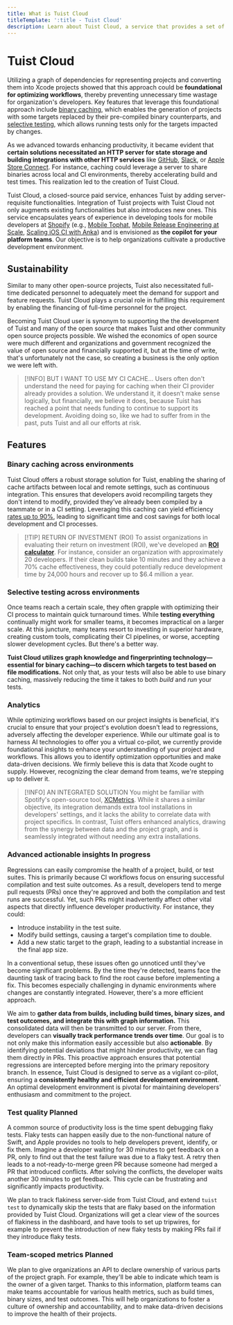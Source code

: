 ```yaml
---
title: What is Tuist Cloud
titleTemplate: ':title - Tuist Cloud'
description: Learn about Tuist Cloud, a service that provides a set of features to enhance the development experience with Tuist.
---
```


# Tuist Cloud

Utilizing a graph of dependencies for representing projects and converting them into Xcode projects showed that this approach could be **foundational for optimizing workflows**, thereby preventing unnecessary time wastage for organization's developers. Key features that leverage this foundational approach include [binary caching](/cloud/binary-caching), which enables the generation of projects with some targets replaced by their pre-compiled binary counterparts, and [selective testing](/cloud/selective-testing), which allows running tests only for the targets impacted by changes.

As we advanced towards enhancing productivity, it became evident that **certain solutions necessitated an HTTP server for state storage and building integrations with other HTTP services** like [GitHub](https://github.com), [Slack](https://slack.com), or [Apple Store Connect](https://appstoreconnect.apple.com/). For instance, caching could leverage a server to share binaries across local and CI environments, thereby accelerating build and test times. This realization led to the creation of Tuist Cloud.

Tuist Cloud, a closed-source paid service, enhances Tuist by adding server-requisite functionalities. Integration of Tuist projects with Tuist Cloud not only augments existing functionalities but also introduces new ones. This service encapsulates years of experience in developing tools for mobile developers at [Shopify](https://shopify.com) (e.g., [Mobile Tophat](https://shopify.engineering/mobile-tophatting-at-shopify-1), [Mobile Release Engineering at Scale](https://shopify.engineering/mobile-release-engineering-scale-shipit-mobile), [Scaling iOS CI with Anka](https://shopify.engineering/scaling-ios-ci-with-anka)) and is envisioned as **the copilot for your platform teams**. Our objective is to help organizations cultivate a productive development environment.

## Sustainability

Similar to many other open-source projects, Tuist also necessitated full-time dedicated personnel to adequately meet the demand for support and feature requests. Tuist Cloud plays a crucial role in fulfilling this requirement by enabling the financing of full-time personnel for the project.

Becoming Tuist Cloud user is synonym to supporting the the development of Tuist and many of the open source that makes Tuist and other community open source projects possible. We wished the economics of open source were much different and organizations and government recognized the value of open source and financially supported it, but at the time of write, that's unfortunately not the case, so creating a business is the only option we were left with.

> [!INFO] BUT I WANT TO USE MY CI CACHE...
> Users often don't understand the need for paying for caching when their CI provider already provides a solution. We understand it, it doesn't make sense logically, but financially, we believe it does, because Tuist has reached a point that needs funding to continue to support its development. Avoiding doing so, like we had to suffer from in the past, puts Tuist and all our efforts at risk.

<!-- > This is a comment we hear often from users. We also had to experience users trying to workaround the CLI measures to ensure exclusivity of the features with Tuist Cloud. -->

## Features

### Binary caching across environments

Tuist Cloud offers a robust storage solution for Tuist, enabling the sharing of cache artifacts between local and remote settings, such as continuous integration. This ensures that developers avoid recompiling targets they don't intend to modify, provided they've already been compiled by a teammate or in a CI setting. Leveraging this caching can yield efficiency [rates up to 90%](https://builders.travelperk.com/tuist-ing-travelperks-ios-app-for-faster-build-times-4796dcfa7809), leading to significant time and cost savings for both local development and CI processes.

> [!TIP] RETURN OF INVESTMENT (ROI)
> To assist organizations in evaluating their return on investment (ROI), we've developed an [**ROI calculator**](https://tuist.io/cloud). For instance, consider an organization with approximately 20 developers. If their clean builds take 10 minutes and they achieve a 70% cache effectiveness, they could potentially reduce development time by 24,000 hours and recover up to $6.4 million a year.

### Selective testing across environments

Once teams reach a certain scale, they often grapple with optimizing their CI process to maintain quick turnaround times. While **testing everything** continually might work for smaller teams, it becomes impractical on a larger scale. At this juncture, many teams resort to investing in superior hardware, creating custom tools, complicating their CI pipelines, or worse, accepting slower development cycles. But there's a better way.

**Tuist Cloud utilizes graph knowledge and fingerprinting technology—essential for binary caching—to discern which targets to test based on file modifications.** Not only that, as your tests will also be able to use binary caching, massively reducing the time it takes to both _build_ and _run_ your tests.

### Analytics

While optimizing workflows based on our project insights is beneficial, it's crucial to ensure that your project's evolution doesn't lead to regressions, adversely affecting the developer experience. While our ultimate goal is to harness AI technologies to offer you a virtual co-pilot, we currently provide foundational insights to enhance your understanding of your project and workflows. This allows you to identify optimization opportunities and make data-driven decisions. We firmly believe this is data that Xcode ought to supply. However, recognizing the clear demand from teams, we're stepping up to deliver it.

> [!INFO] AN INTEGRATED SOLUTION
> You might be familiar with Spotify's open-source tool, [XCMetrics](https://xcmetrics.io/). While it shares a similar objective, its integration demands extra tool installations in developers' settings, and it lacks the ability to correlate data with project specifics. In contrast, Tuist offers enhanced analytics, drawing from the synergy between data and the project graph, and is seamlessly integrated without needing any extra installations.

### Advanced actionable insights <Badge type="warning">In progress</Badge>

Regressions can easily compromise the health of a project, build, or test suites. This is primarily because CI workflows focus on ensuring successful compilation and test suite outcomes. As a result, developers tend to merge pull requests (PRs) once they're approved and both the compilation and test runs are successful. Yet, such PRs might inadvertently affect other vital aspects that directly influence developer productivity. For instance, they could:

- Introduce instability in the test suite.
- Modify build settings, causing a target's compilation time to double.
- Add a new static target to the graph, leading to a substantial increase in the final app size.

In a conventional setup, these issues often go unnoticed until they've become significant problems. By the time they're detected, teams face the daunting task of tracing back to find the root cause before implementing a fix. This becomes especially challenging in dynamic environments where changes are constantly integrated. However, there's a more efficient approach.

We aim to **gather data from builds, including build times, binary sizes, and test outcomes, and integrate this with graph information.** This consolidated data will then be transmitted to our server. From there, developers can **visually track performance trends over time**. Our goal is to not only make this information easily accessible but also **actionable**. By identifying potential deviations that might hinder productivity, we can flag them directly in PRs. This proactive approach ensures that potential regressions are intercepted before merging into the primary repository branch. In essence, Tuist Cloud is designed to serve as a vigilant co-pilot, ensuring a **consistently healthy and efficient development environment**. An optimal development environment is pivotal for maintaining developers' enthusiasm and commitment to the project.

### Test quality <Badge type="tip">Planned</Badge>

A common source of productivity loss is the time spent debugging flaky tests. Flaky tests can happen easily due to the non-functional nature of Swift, and Apple provides no tools to help developers prevent, identify, or fix them. Imagine a developer waiting for 30 minutes to get feedback on a PR, only to find out that the test failure was due to a flaky test. A retry then leads to a not-ready-to-merge green PR because someone had merged a PR that introduced conflicts. After solving the conflicts, the developer waits another 30 minutes to get feedback. This cycle can be frustrating and significantly impacts productivity.

We plan to track flakiness server-side from Tuist Cloud, and extend `tuist test` to dynamically skip the tests that are flaky based on the information provided by Tuist Cloud. Organizations will get a clear view of the sources of flakiness in the dashboard, and have tools to set up tripwires, for example to prevent the introduction of new flaky tests by making PRs fail if they introduce flaky tests.

### Team-scoped metrics <Badge type="tip">Planned</Badge>

We plan to give organizations an API to declare ownership of various parts of the project graph. For example, they'll be able to indicate which team is the owner of a given target. Thanks to this information, platform teams can make teams accountable for various health metrics, such as build times, binary sizes, and test outcomes. This will help organizations to foster a culture of ownership and accountability, and to make data-driven decisions to improve the health of their projects.
